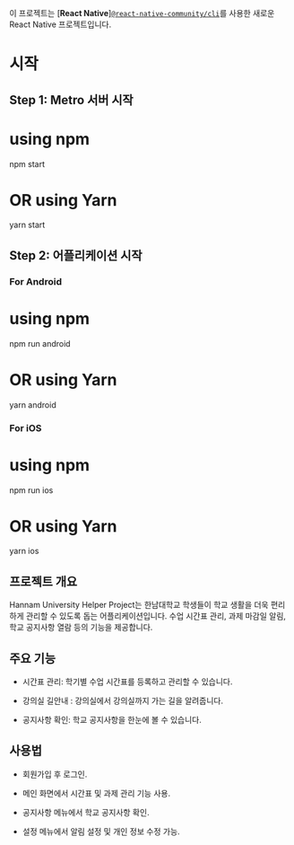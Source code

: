 이 프로젝트는 [**React Native**][`@react-native-community/cli`](https://github.com/react-native-community/cli)를 사용한 새로운 React Native 프로젝트입니다.

# 시작

## Step 1: Metro 서버 시작

# using npm
npm start

# OR using Yarn
yarn start

## Step 2: 어플리케이션 시작

### For Android

# using npm
npm run android

# OR using Yarn
yarn android

### For iOS

# using npm
npm run ios

# OR using Yarn
yarn ios


## 프로젝트 개요

Hannam University Helper Project는 한남대학교 학생들이 학교 생활을 더욱 편리하게 관리할 수 있도록 돕는 어플리케이션입니다. 수업 시간표 관리, 과제 마감일 알림, 학교 공지사항 열람 등의 기능을 제공합니다.

## 주요 기능
 - 시간표 관리: 학기별 수업 시간표를 등록하고 관리할 수 있습니다.

 
 - 강의실 길안내 : 강의실에서 강의실까지 가는 길을 알려줍니다.
 
 
 - 공지사항 확인: 학교 공지사항을 한눈에 볼 수 있습니다.

## 사용법
- 회원가입 후 로그인.


- 메인 화면에서 시간표 및 과제 관리 기능 사용.


- 공지사항 메뉴에서 학교 공지사항 확인.


- 설정 메뉴에서 알림 설정 및 개인 정보 수정 가능.
